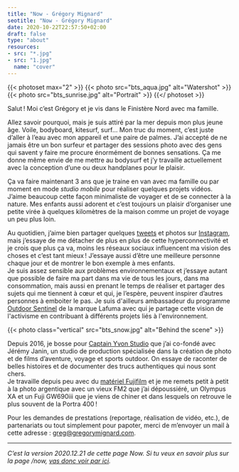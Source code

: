 ```yaml
---
title: "Now - Grégory Mignard"
seotitle: "Now - Grégory Mignard"
date: 2020-10-22T22:57:50+02:00
draft: false
type: "about"
resources:
- src: "*.jpg"
- src: "1.jpg"
  name: "cover"
---
```


{{< photoset max="2" >}}
  {{< photo src="bts_aqua.jpg" alt="Watershot" >}}
  {{< photo src="bts_sunrise.jpg" alt="Portrait" >}}
{{</ photoset >}}

Salut ! Moi c’est Grégory et je vis dans le Finistère Nord avec ma famille.

Allez savoir pourquoi, mais je suis attiré par la mer depuis mon plus jeune âge. Voile, bodyboard, kitesurf, surf… Mon truc du moment, c’est juste d’aller à l’eau avec mon appareil et une paire de palmes. J’ai accepté de ne jamais être un bon surfeur et partager des sessions photo avec des gens qui savent y faire me procure énormément de bonnes sensations. Ça me donne même envie de me mettre au bodysurf et j’y travaille actuellement avec la conception d’une ou deux handplanes pour le plaisir.

Ça va faire maintenant 3 ans que je traine en van avec ma famille ou par moment en mode *studio mobile* pour réaliser quelques projets vidéos. J’aime beaucoup cette façon minimaliste de voyager et de se connecter à la nature. Mes enfants aussi adorent et c’est toujours un plaisir d’organiser une petite virée à quelques kilomètres de la maison comme un projet de voyage un peu plus loin.

Au quotidien, j’aime bien partager quelques [tweets](https://twitter.com/gregmignard) et photos sur [Instagram](https://www.instagram.com/gregmignard/), mais j’essaye de me détacher de plus en plus de cette hyperconnectivité et je crois que plus ça va, moins les réseaux sociaux influencent ma vision des choses et c’est tant mieux ! J’essaye aussi d’être une meilleure personne chaque jour et de montrer le bon exemple à mes enfants.  
Je suis assez sensible aux problèmes environnementaux et j’essaye autant que possible de faire ma part dans ma vie de tous les jours, dans ma consommation, mais aussi en prenant le temps de réaliser et partager des sujets qui me tiennent à cœur et qui, je l’espère, peuvent inspirer d’autres personnes à emboiter le pas. Je suis d'ailleurs ambassadeur du programme [Outdoor Sentinel](https://www.lafuma.com/fr/outdoor-sentinels) de la marque Lafuma avec qui je partage cette vision de l'activisme en contribuant à différents projets liés à l'environnement.

{{< photo class="vertical" src="bts_snow.jpg" alt="Behind the scene" >}}

Depuis 2016, je bosse pour [Captain Yvon Studio](https://captainyvon.fr) que j’ai co-fondé avec Jérémy Janin, un studio de production spécialisée dans la création de photo et de films d’aventure, voyage et sports outdoor. On essaye de raconter de belles histoires et de documenter des trucs authentiques qui nous sont chers.  
Je travaille depuis peu avec du [matériel Fujifilm](https://gregorymignard.com/equipement/) et je me remets petit à petit à la photo argentique avec un vieux FM2 que j’ai dépoussiéré, un Olympus XA et un Fuji GW690iii que je viens de chiner et dans lesquels on retrouve le plus souvent de la Portra 400 !

Pour les demandes de prestations (reportage, réalisation de vidéo, etc.), de partenariats ou tout simplement pour papoter, merci de m’envoyer un mail à cette adresse : [greg@gregorymignard.com](mailto:greg@gregorymignard.com).

***

*C’est la version 2020.12.21 de cette page Now. Si tu veux en savoir plus sur la page /now, [vas donc voir par ici](https://nownownow.com/about).*
